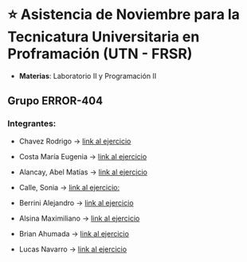 # :star: Asistencia de Noviembre para la Tecnicatura Universitaria en Proframación (UTN - FRSR)

- **Materias**: Laboratorio II y Programación II

## Grupo ERROR-404

### Integrantes:

- Chavez Rodrigo -> [link al ejercicio](https://github.com/CodeSystem2022/Asistencia_Noviembre_Error_404/blob/main/Asistencia%20Noviembre.py)

- Costa María Eugenia -> [link al ejercicio](https://github.com/CodeSystem2022/Asistencia_Noviembre_Error_404/blob/main/asistencia-noviembre-costa.py)

- Alancay, Abel Matías -> [link al ejercicio](https://github.com/CodeSystem2022/Asistencia_Noviembre_Error_404/blob/main/Ejercicio_3.java)

- Calle, Sonia -> [link al ejercicio: ](https://github.com/CodeSystem2022/Asistencia_Noviembre_Error_404/blob/main/Ejercicio1.java)

- Berrini Alejandro -> [link al ejercicio](https://github.com/CodeSystem2022/Asistencia_Noviembre_Error_404/blob/main/Berrini_Ejercicios_Arreglos_3.java)

- Alsina Maximiliano -> [link al ejercicio](https://github.com/CodeSystem2022/Asistencia_Noviembre_Error_404/blob/main/Matriz_Ejercicio_3.java)

- Brian Ahumada -> [link al ejercicio ](https://github.com/CodeSystem2022/Asistencia_Noviembre_Error_404/blob/main/Asistencia.py)

- Lucas Navarro -> [link al ejercicio ](https://github.com/CodeSystem2022/Asistencia_Noviembre_Error_404/blob/main/Matriz_ejercicio_4.java)



